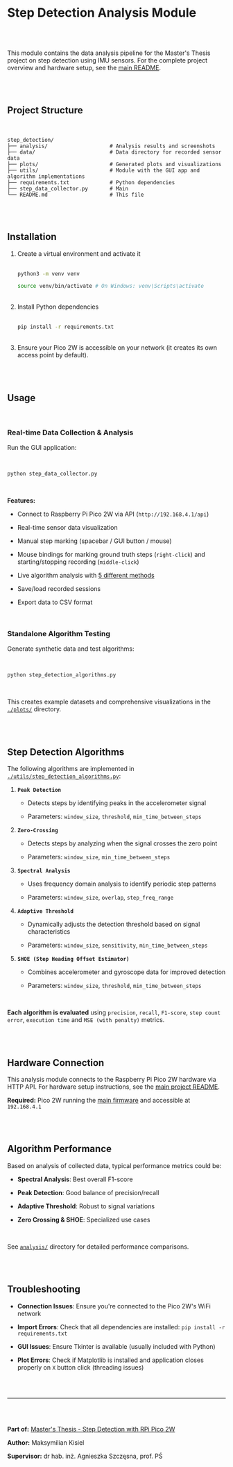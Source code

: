 # Step Detection Analysis Module

<br/><br/>

This module contains the data analysis pipeline for the Master's Thesis project on step detection using IMU sensors. For the complete project overview and hardware setup, see the [main README](../README.md).

<br/><br/>

## Project Structure

<br/>

```
step_detection/
├── analysis/                    # Analysis results and screenshots
├── data/                        # Data directory for recorded sensor data
├── plots/                       # Generated plots and visualizations
├── utils/                       # Module with the GUI app and algorithm implementations
├── requirements.txt             # Python dependencies
├── step_data_collector.py       # Main
└── README.md                    # This file
```

<br/><br/>

## Installation

<ol>
   <li> Create a virtual environment and activate it
    
<br/>
<br/>

```bash
python3 -m venv venv
```

```bash
source venv/bin/activate # On Windows: venv\Scripts\activate
```

   </li>
   <br/>
    
   <li> Install Python dependencies
    
<br/>
<br/>

```bash
pip install -r requirements.txt
```

   </li>
   <br/>
   
   <li> Ensure your Pico 2W is accessible on your network (it creates its own access point by default).
   </li>
</ol>

<br/><br/>

## Usage

<br/>

### Real-time Data Collection & Analysis

Run the GUI application:

<br/>

```bash
python step_data_collector.py
```

<br/>

**Features:**

- Connect to Raspberry Pi Pico 2W via API (`http://192.168.4.1/api`)

- Real-time sensor data visualization

- Manual step marking (spacebar / GUI button / mouse)

- Mouse bindings for marking ground truth steps (`right-click`) and starting/stopping recording (`middle-click`)

- Live algorithm analysis with [5 different methods](#step-detection-algorithms)

- Save/load recorded sessions

- Export data to CSV format

<br/>

### Standalone Algorithm Testing

Generate synthetic data and test algorithms:

<br/>

```bash
python step_detection_algorithms.py
```

<br/>

This creates example datasets and comprehensive visualizations in the [`./plots/`](./plots/) directory.

<br/><br/>

## Step Detection Algorithms

The following algorithms are implemented in [`./utils/step_detection_algorithms.py`](./utils/step_detection_algorithms.py):

1. **`Peak Detection`**

   - Detects steps by identifying peaks in the accelerometer signal

   - Parameters: `window_size`, `threshold`, `min_time_between_steps`

2. **`Zero-Crossing`**

   - Detects steps by analyzing when the signal crosses the zero point

   - Parameters: `window_size`, `min_time_between_steps`

3. **`Spectral Analysis`**

   - Uses frequency domain analysis to identify periodic step patterns

   - Parameters: `window_size`, `overlap`, `step_freq_range`

4. **`Adaptive Threshold`**

   - Dynamically adjusts the detection threshold based on signal characteristics

   - Parameters: `window_size`, `sensitivity`, `min_time_between_steps`

5. **`SHOE (Step Heading Offset Estimator)`**

   - Combines accelerometer and gyroscope data for improved detection

   - Parameters: `window_size`, `threshold`, `min_time_between_steps`

<br/>

**Each algorithm is evaluated** using `precision`, `recall`, `F1-score`, `step count error`, `execution time` and `MSE (with penalty)` metrics.

<br/><br/>

## Hardware Connection

This analysis module connects to the Raspberry Pi Pico 2W hardware via HTTP API. For hardware setup instructions, see the [main project README](../README.md#how-to-connect-the-components).

**Required:** Pico 2W running the [main firmware](../main.py) and accessible at `192.168.4.1`

<br/><br/>

## Algorithm Performance

Based on analysis of collected data, typical performance metrics could be:

- **Spectral Analysis**: Best overall F1-score

- **Peak Detection**: Good balance of precision/recall

- **Adaptive Threshold**: Robust to signal variations

- **Zero Crossing & SHOE**: Specialized use cases

<br/>

See [`analysis/`](./analysis/) directory for detailed performance comparisons.

<br/><br/>

## Troubleshooting

- **Connection Issues**: Ensure you're connected to the Pico 2W's WiFi network

- **Import Errors**: Check that all dependencies are installed: `pip install -r requirements.txt`

- **GUI Issues**: Ensure Tkinter is available (usually included with Python)

- **Plot Errors**: Check if Matplotlib is installed and application closes properly on `X` button click (threading issues)

<br/><br/>

---

<br/><br/>

**Part of:** [Master's Thesis - Step Detection with RPi Pico 2W](https://github.com/revalew/Master-Thesis)

**Author:** Maksymilian Kisiel

**Supervisor:** dr hab. inż. Agnieszka Szczęsna, prof. PŚ

<br/><br/>
